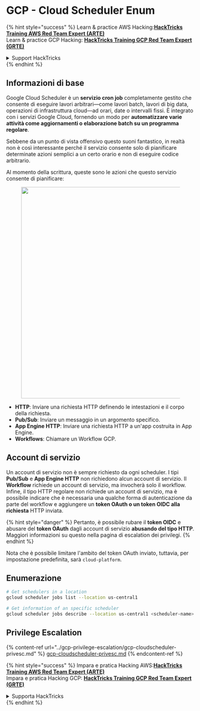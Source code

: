 # GCP - Cloud Scheduler Enum

{% hint style="success" %}
Learn & practice AWS Hacking:<img src="../../../.gitbook/assets/image.png" alt="" data-size="line">[**HackTricks Training AWS Red Team Expert (ARTE)**](https://training.hacktricks.xyz/courses/arte)<img src="../../../.gitbook/assets/image.png" alt="" data-size="line">\
Learn & practice GCP Hacking: <img src="../../../.gitbook/assets/image (2).png" alt="" data-size="line">[**HackTricks Training GCP Red Team Expert (GRTE)**<img src="../../../.gitbook/assets/image (2).png" alt="" data-size="line">](https://training.hacktricks.xyz/courses/grte)

<details>

<summary>Support HackTricks</summary>

* Check the [**subscription plans**](https://github.com/sponsors/carlospolop)!
* **Join the** 💬 [**Discord group**](https://discord.gg/hRep4RUj7f) or the [**telegram group**](https://t.me/peass) or **follow** us on **Twitter** 🐦 [**@hacktricks\_live**](https://twitter.com/hacktricks\_live)**.**
* **Share hacking tricks by submitting PRs to the** [**HackTricks**](https://github.com/carlospolop/hacktricks) and [**HackTricks Cloud**](https://github.com/carlospolop/hacktricks-cloud) github repos.

</details>
{% endhint %}

## Informazioni di base

Google Cloud Scheduler è un **servizio cron job** completamente gestito che consente di eseguire lavori arbitrari—come lavori batch, lavori di big data, operazioni di infrastruttura cloud—ad orari, date o intervalli fissi. È integrato con i servizi Google Cloud, fornendo un modo per **automatizzare varie attività come aggiornamenti o elaborazione batch su un programma regolare**.

Sebbene da un punto di vista offensivo questo suoni fantastico, in realtà non è così interessante perché il servizio consente solo di pianificare determinate azioni semplici a un certo orario e non di eseguire codice arbitrario.

Al momento della scrittura, queste sono le azioni che questo servizio consente di pianificare:

<figure><img src="../../../.gitbook/assets/image (347).png" alt="" width="563"><figcaption></figcaption></figure>

* **HTTP**: Inviare una richiesta HTTP definendo le intestazioni e il corpo della richiesta.
* **Pub/Sub**: Inviare un messaggio in un argomento specifico.
* **App Engine HTTP**: Inviare una richiesta HTTP a un'app costruita in App Engine.
* **Workflows**: Chiamare un Workflow GCP.

## Account di servizio

Un account di servizio non è sempre richiesto da ogni scheduler. I tipi **Pub/Sub** e **App Engine HTTP** non richiedono alcun account di servizio. Il **Workflow** richiede un account di servizio, ma invocherà solo il workflow.\
Infine, il tipo HTTP regolare non richiede un account di servizio, ma è possibile indicare che è necessaria una qualche forma di autenticazione da parte del workflow e aggiungere un **token OAuth o un token OIDC alla richiesta** HTTP inviata.

{% hint style="danger" %}
Pertanto, è possibile rubare il **token OIDC** e abusare del **token OAuth** dagli account di servizio **abusando del tipo HTTP**. Maggiori informazioni su questo nella pagina di escalation dei privilegi.
{% endhint %}

Nota che è possibile limitare l'ambito del token OAuth inviato, tuttavia, per impostazione predefinita, sarà `cloud-platform`.

## Enumerazione
```bash
# Get schedulers in a location
gcloud scheduler jobs list --location us-central1

# Get information of an specific scheduler
gcloud scheduler jobs describe --location us-central1 <scheduler-name>
```
## Privilege Escalation

{% content-ref url="../gcp-privilege-escalation/gcp-cloudscheduler-privesc.md" %}
[gcp-cloudscheduler-privesc.md](../gcp-privilege-escalation/gcp-cloudscheduler-privesc.md)
{% endcontent-ref %}

{% hint style="success" %}
Impara e pratica Hacking AWS:<img src="../../../.gitbook/assets/image.png" alt="" data-size="line">[**HackTricks Training AWS Red Team Expert (ARTE)**](https://training.hacktricks.xyz/courses/arte)<img src="../../../.gitbook/assets/image.png" alt="" data-size="line">\
Impara e pratica Hacking GCP: <img src="../../../.gitbook/assets/image (2).png" alt="" data-size="line">[**HackTricks Training GCP Red Team Expert (GRTE)**<img src="../../../.gitbook/assets/image (2).png" alt="" data-size="line">](https://training.hacktricks.xyz/courses/grte)

<details>

<summary>Supporta HackTricks</summary>

* Controlla i [**piani di abbonamento**](https://github.com/sponsors/carlospolop)!
* **Unisciti al** 💬 [**gruppo Discord**](https://discord.gg/hRep4RUj7f) o al [**gruppo telegram**](https://t.me/peass) o **seguici** su **Twitter** 🐦 [**@hacktricks\_live**](https://twitter.com/hacktricks\_live)**.**
* **Condividi trucchi di hacking inviando PR ai** [**HackTricks**](https://github.com/carlospolop/hacktricks) e [**HackTricks Cloud**](https://github.com/carlospolop/hacktricks-cloud) repos su github.

</details>
{% endhint %}
